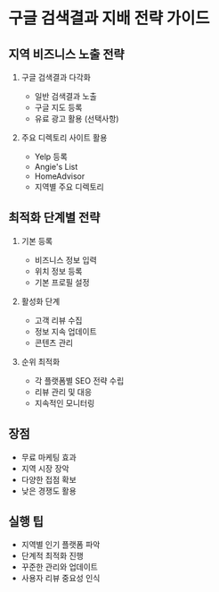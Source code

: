# 구글 검색결과 지배 전략 가이드

## 지역 비즈니스 노출 전략

1. 구글 검색결과 다각화

   - 일반 검색결과 노출
   - 구글 지도 등록
   - 유료 광고 활용 (선택사항)

2. 주요 디렉토리 사이트 활용
   - Yelp 등록
   - Angie's List
   - HomeAdvisor
   - 지역별 주요 디렉토리

## 최적화 단계별 전략

1. 기본 등록

   - 비즈니스 정보 입력
   - 위치 정보 등록
   - 기본 프로필 설정

2. 활성화 단계

   - 고객 리뷰 수집
   - 정보 지속 업데이트
   - 콘텐츠 관리

3. 순위 최적화
   - 각 플랫폼별 SEO 전략 수립
   - 리뷰 관리 및 대응
   - 지속적인 모니터링

## 장점

- 무료 마케팅 효과
- 지역 시장 장악
- 다양한 접점 확보
- 낮은 경쟁도 활용

## 실행 팁

- 지역별 인기 플랫폼 파악
- 단계적 최적화 진행
- 꾸준한 관리와 업데이트
- 사용자 리뷰 중요성 인식
